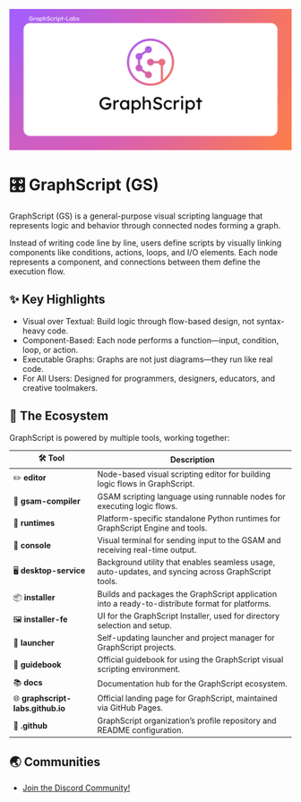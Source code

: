 ![GraphScript](https://github.com/GraphScript-Labs/.github/blob/main/Banner.png?raw=true)

# 🎛️ GraphScript (GS)

GraphScript (GS) is a general-purpose visual scripting language that represents logic and behavior through connected nodes forming a graph.

Instead of writing code line by line, users define scripts by visually linking components like conditions, actions, loops, and I/O elements. Each node represents a component, and connections between them define the execution flow.

## ✨ Key Highlights
- Visual over Textual: Build logic through flow-based design, not syntax-heavy code.
- Component-Based: Each node performs a function—input, condition, loop, or action.
- Executable Graphs: Graphs are not just diagrams—they run like real code.
- For All Users: Designed for programmers, designers, educators, and creative toolmakers.

## 🧩 The Ecosystem

GraphScript is powered by multiple tools, working together:

| 🛠️ **Tool**                         | **Description**                                                                                      |
|------------------------------------|------------------------------------------------------------------------------------------------------|
| ✏️ **editor**                      | Node-based visual scripting editor for building logic flows in GraphScript.                         |
| 🧠 **gsam-compiler**               | GSAM scripting language using runnable nodes for executing logic flows.                             |
| 🐍 **runtimes**                    | Platform-specific standalone Python runtimes for GraphScript Engine and tools.                       |
| 💬 **console**                     | Visual terminal for sending input to the GSAM and receiving real-time output.                       |
| 🖥️ **desktop-service**            | Background utility that enables seamless usage, auto-updates, and syncing across GraphScript tools. |
| 📦 **installer**                   | Builds and packages the GraphScript application into a ready-to-distribute format for platforms.     |
| 🖼️ **installer-fe**               | UI for the GraphScript Installer, used for directory selection and setup.                           |
| 🚀 **launcher**                    | Self-updating launcher and project manager for GraphScript projects.                                |
| 📘 **guidebook**                   | Official guidebook for using the GraphScript visual scripting environment.                          |
| 📚 **docs**                        | Documentation hub for the GraphScript ecosystem.                                                     |
| 🌐 **graphscript-labs.github.io** | Official landing page for GraphScript, maintained via GitHub Pages.                                 |
| 🏢 **.github**                     | GraphScript organization’s profile repository and README configuration.                             |

## 🌏 Communities

- [Join the Discord Community!](https://discord.gg/wqxrRHZwNN)
